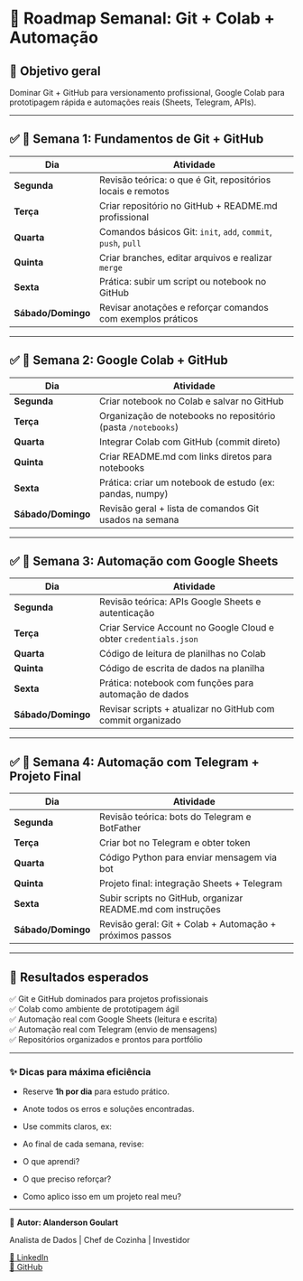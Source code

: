 # 🚀 Roadmap Semanal: Git + Colab + Automação

## 🏁 **Objetivo geral**
Dominar Git + GitHub para versionamento profissional, Google Colab para prototipagem rápida e automações reais (Sheets, Telegram, APIs).

---

## ✅ **🔹 Semana 1: Fundamentos de Git + GitHub**

| **Dia** | **Atividade** |
| --- | --- |
| **Segunda** | Revisão teórica: o que é Git, repositórios locais e remotos |
| **Terça** | Criar repositório no GitHub + README.md profissional |
| **Quarta** | Comandos básicos Git: `init`, `add`, `commit`, `push`, `pull` |
| **Quinta** | Criar branches, editar arquivos e realizar `merge` |
| **Sexta** | Prática: subir um script ou notebook no GitHub |
| **Sábado/Domingo** | Revisar anotações e reforçar comandos com exemplos práticos |

---

## ✅ **🔹 Semana 2: Google Colab + GitHub**

| **Dia** | **Atividade** |
| --- | --- |
| **Segunda** | Criar notebook no Colab e salvar no GitHub |
| **Terça** | Organização de notebooks no repositório (pasta `/notebooks`) |
| **Quarta** | Integrar Colab com GitHub (commit direto) |
| **Quinta** | Criar README.md com links diretos para notebooks |
| **Sexta** | Prática: criar um notebook de estudo (ex: pandas, numpy) |
| **Sábado/Domingo** | Revisão geral + lista de comandos Git usados na semana |

---

## ✅ **🔹 Semana 3: Automação com Google Sheets**

| **Dia** | **Atividade** |
| --- | --- |
| **Segunda** | Revisão teórica: APIs Google Sheets e autenticação |
| **Terça** | Criar Service Account no Google Cloud e obter `credentials.json` |
| **Quarta** | Código de leitura de planilhas no Colab |
| **Quinta** | Código de escrita de dados na planilha |
| **Sexta** | Prática: notebook com funções para automação de dados |
| **Sábado/Domingo** | Revisar scripts + atualizar no GitHub com commit organizado |

---

## ✅ **🔹 Semana 4: Automação com Telegram + Projeto Final**

| **Dia** | **Atividade** |
| --- | --- |
| **Segunda** | Revisão teórica: bots do Telegram e BotFather |
| **Terça** | Criar bot no Telegram e obter token |
| **Quarta** | Código Python para enviar mensagem via bot |
| **Quinta** | Projeto final: integração Sheets + Telegram |
| **Sexta** | Subir scripts no GitHub, organizar README.md com instruções |
| **Sábado/Domingo** | Revisão geral: Git + Colab + Automação + próximos passos |

---

## 🎯 **Resultados esperados**

✅ Git e GitHub dominados para projetos profissionais  
✅ Colab como ambiente de prototipagem ágil  
✅ Automação real com Google Sheets (leitura e escrita)  
✅ Automação real com Telegram (envio de mensagens)  
✅ Repositórios organizados e prontos para portfólio

---

### ✨ **Dicas para máxima eficiência**

- Reserve **1h por dia** para estudo prático.  
- Anote todos os erros e soluções encontradas.  
- Use commits claros, ex:  


- Ao final de cada semana, revise:
- O que aprendi?  
- O que preciso reforçar?  
- Como aplico isso em um projeto real meu?

---

📌 **Autor: Alanderson Goulart**

Analista de Dados | Chef de Cozinha | Investidor

[🔗 LinkedIn](https://www.linkedin.com/in/alangoulart)  
[🔗 GitHub](https://github.com/alangoulart)
